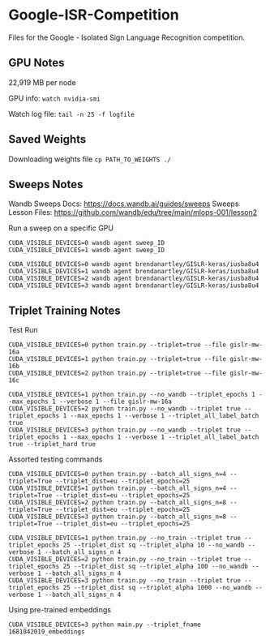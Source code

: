 # Google-ISR-Competition

Files for the Google - Isolated Sign Language Recognition competition.

## GPU Notes

22,919 MB per node

GPU info: `watch nvidia-smi`

Watch log file: `tail -n 25 -f logfile`

## Saved Weights

Downloading weights file
`cp PATH_TO_WEIGHTS ./`


## Sweeps Notes

Wandb Sweeps Docs: https://docs.wandb.ai/guides/sweeps
Sweeps Lesson Files: https://github.com/wandb/edu/tree/main/mlops-001/lesson2

Run a sweep on a specific GPU
```
CUDA_VISIBLE_DEVICES=0 wandb agent sweep_ID
CUDA_VISIBLE_DEVICES=1 wandb agent sweep_ID

CUDA_VISIBLE_DEVICES=0 wandb agent brendanartley/GISLR-keras/iusba8u4
CUDA_VISIBLE_DEVICES=1 wandb agent brendanartley/GISLR-keras/iusba8u4
CUDA_VISIBLE_DEVICES=2 wandb agent brendanartley/GISLR-keras/iusba8u4
CUDA_VISIBLE_DEVICES=3 wandb agent brendanartley/GISLR-keras/iusba8u4
```

## Triplet Training Notes

Test Run
```
CUDA_VISIBLE_DEVICES=0 python train.py --triplet=true --file gislr-mw-16a
CUDA_VISIBLE_DEVICES=1 python train.py --triplet=true --file gislr-mw-16b
CUDA_VISIBLE_DEVICES=2 python train.py --triplet=true --file gislr-mw-16c

CUDA_VISIBLE_DEVICES=1 python train.py --no_wandb --triplet_epochs 1 --max_epochs 1 --verbose 1 --file gislr-mw-16a
CUDA_VISIBLE_DEVICES=2 python train.py --no_wandb --triplet true --triplet_epochs 1 --max_epochs 1 --verbose 1 --triplet_all_label_batch true
CUDA_VISIBLE_DEVICES=3 python train.py --no_wandb --triplet true --triplet_epochs 1 --max_epochs 1 --verbose 1 --triplet_all_label_batch true --triplet_hard true
```

Assorted testing commands
```
CUDA_VISIBLE_DEVICES=0 python train.py --batch_all_signs_n=4 --triplet=True --triplet_dist=eu --triplet_epochs=25
CUDA_VISIBLE_DEVICES=1 python train.py --batch_all_signs_n=4 --triplet=True --triplet_dist=eu --triplet_epochs=25
CUDA_VISIBLE_DEVICES=2 python train.py --batch_all_signs_n=8 --triplet=True --triplet_dist=eu --triplet_epochs=25
CUDA_VISIBLE_DEVICES=3 python train.py --batch_all_signs_n=8 --triplet=True --triplet_dist=eu --triplet_epochs=25

CUDA_VISIBLE_DEVICES=1 python train.py --no_train --triplet true --triplet_epochs 25 --triplet_dist sq --triplet_alpha 10 --no_wandb --verbose 1 --batch_all_signs_n 4
CUDA_VISIBLE_DEVICES=2 python train.py --no_train --triplet true --triplet_epochs 25 --triplet_dist sq --triplet_alpha 100 --no_wandb --verbose 1 --batch_all_signs_n 4
CUDA_VISIBLE_DEVICES=3 python train.py --no_train --triplet true --triplet_epochs 25 --triplet_dist sq --triplet_alpha 1000 --no_wandb --verbose 1 --batch_all_signs_n 4
```

Using pre-trained embeddings
```
CUDA_VISIBLE_DEVICES=3 python main.py --triplet_fname 1681842019_embeddings
```